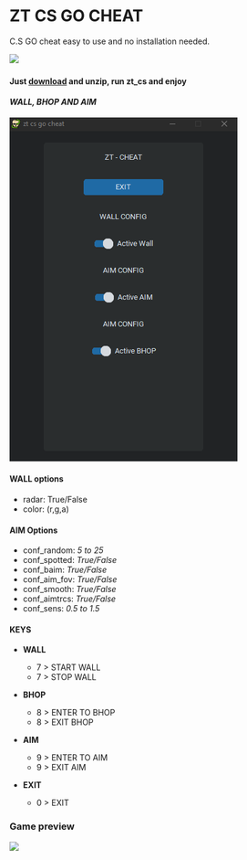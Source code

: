 # ZT CS GO CHEAT
C.S GO cheat easy to use and no installation needed.

![](https://github.com/zabbix-byte/zt_cs_cheat/blob/main/ico.ico)


#### **Just [download](https://github.com/zabbix-byte/zt_cs_cheat/releases/download/B-0.3/zt_cs.zip) and unzip, run zt_cs and enjoy**

#### *WALL, BHOP AND AIM*
![](https://github.com/zabbix-byte/zt_cs_cheat/blob/main/app.png)


#### **WALL options**
- radar: True/False
- color: (r,g,a)

#### **AIM Options**
- conf_random: *5 to 25*
- conf_spotted: *True/False*
- conf_baim: *True/False*
- conf_aim_fov: *True/False*
- conf_smooth: *True/False*
- conf_aimtrcs: *True/False*
- conf_sens: *0.5 to 1.5*

#### **KEYS**
- **WALL**
  - 7 > START WALL
  - 7 > STOP WALL
- **BHOP**
  - 8 > ENTER TO BHOP
  - 8 > EXIT BHOP

- **AIM**
  - 9 > ENTER TO AIM
  - 9 > EXIT AIM

- **EXIT**
  - 0 > EXIT

### Game preview
![](https://github.com/zabbix-byte/zt_cs_cheat/blob/main/preview.png)
